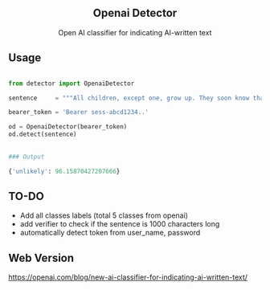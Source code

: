 <h2 align="center">Openai Detector</h2>
<p align="center">
  <p align="center">Open AI classifier for indicating AI-written text
</p>

## Usage



```python

from detector import OpenaiDetector

sentence     = """All children, except one, grow up. They soon know that they will grow up, and the way Wendy knew was this. One day when she was two years old she was playing in a garden, and she plucked another flower and ran with it to her mother. I suppose she must have looked rather delightful, for Mrs. Darling put her hand to her heart and cried, “Oh, why can’t you remain like this for ever!” This was all that passed between them on the subject, but henceforth Wendy knew that she must grow up. You always know after you are two. Two is the beginning of the end. Of course they lived at 14, and until Wendy came her mother was the chief one. She was a lovely lady, with a romantic mind and such a sweet mocking mouth. Her romantic mind was like the tiny boxes, one within the other, that come from the puzzling East, however many you discover there is always one more; and her sweet mocking mouth had one kiss on it that Wendy could never get, though there it was, perfectly conspicuous in the right-hand corner. The way Mr. Darling won her was this: the many gentlemen who had been boys when she was a girl discovered simultaneously that they loved her, and they all ran to her house to propose to her except Mr. Darling, who took a cab and nipped in first, and so he got her. He got all of her, except the innermost box and the kiss. He never knew about the box, and in time he gave up trying for the kiss. Wendy thought Napoleon could have got it, but I can picture him trying, and then going off in a passion, slamming the door. Mr. Darling used to boast to Wendy that her mother not only loved him but respected him. He was one of those deep ones who know about stocks and shares. Of course no one really knows, but he quite seemed to know, and he often said stocks were up and shares were down in a way that would have made any woman respect him."""

bearer_token = 'Bearer sess-abcd1234..'

od = OpenaiDetector(bearer_token)
od.detect(sentence)
                          
                          
### Output

{'unlikely': 96.15870427207666}

```



## TO-DO

- Add all classes labels (total 5 classes from openai)
- add verifier to check if the sentence is 1000 characters long
- automatically detect token from user_name, password


## Web Version

https://openai.com/blog/new-ai-classifier-for-indicating-ai-written-text/
